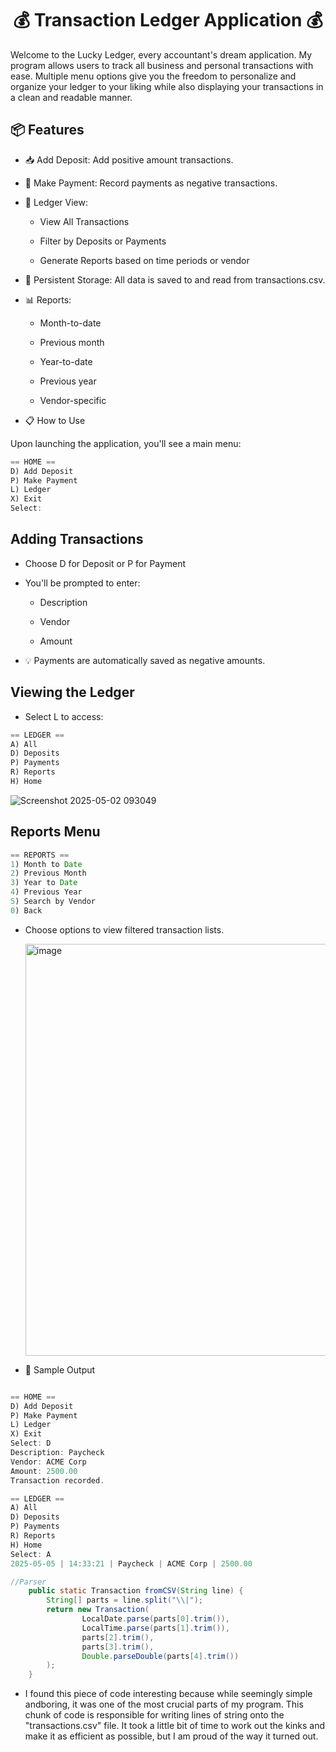 <h1 align="center">💰 Transaction Ledger Application 💰</h1>  

Welcome to the Lucky Ledger, every accountant's dream application. My program allows users to track all business and personal transactions with ease. Multiple menu options give you the freedom to personalize and organize your ledger to your liking while also displaying your transactions in a clean and readable manner.


<h2>📦 Features</h2>    

* 📥 Add Deposit: Add positive amount transactions.

* 💸 Make Payment: Record payments as negative transactions.

* 📂 Ledger View:

    * View All Transactions

    * Filter by Deposits or Payments

    * Generate Reports based on time periods or vendor

* 💾 Persistent Storage: All data is saved to and read from transactions.csv.

* 📊 Reports:

    * Month-to-date

    * Previous month

    * Year-to-date

    * Previous year

    * Vendor-specific

* 📋 How to Use
  
Upon launching the application, you'll see a main menu:

```java
== HOME ==
D) Add Deposit
P) Make Payment
L) Ledger
X) Exit
Select:
```
<h2> Adding Transactions</h2>    

* Choose D for Deposit or P for Payment

* You'll be prompted to enter:

    * Description

    * Vendor

    * Amount

* 💡 Payments are automatically saved as negative amounts.

<h2> Viewing the Ledger</h2>  

* Select L to access:
```java
== LEDGER ==
A) All
D) Deposits
P) Payments
R) Reports
H) Home
```
![Screenshot 2025-05-02 093049](https://github.com/user-attachments/assets/65f4e141-857a-4062-9023-b6ad9dd8cbf8)

<h2> Reports Menu </h2>  

``` java
== REPORTS ==
1) Month to Date
2) Previous Month
3) Year to Date
4) Previous Year
5) Search by Vendor
0) Back
```
* Choose options to view filtered transaction lists.

  <img width="659" alt="image" src="https://github.com/user-attachments/assets/1c2db057-055d-4252-a1c3-64e68955be00" />


* 🧪 Sample Output
  
```java

== HOME ==
D) Add Deposit
P) Make Payment
L) Ledger
X) Exit
Select: D
Description: Paycheck
Vendor: ACME Corp
Amount: 2500.00
Transaction recorded.
```
```java
== LEDGER ==
A) All
D) Deposits
P) Payments
R) Reports
H) Home
Select: A
2025-05-05 | 14:33:21 | Paycheck | ACME Corp | 2500.00
```

```java
//Parser
    public static Transaction fromCSV(String line) {
        String[] parts = line.split("\\|");
        return new Transaction(
                LocalDate.parse(parts[0].trim()),
                LocalTime.parse(parts[1].trim()),
                parts[2].trim(),
                parts[3].trim(),
                Double.parseDouble(parts[4].trim())
        );
    }
```
* I found this piece of code interesting because while seemingly simple andboring, it was one of the most crucial parts of my program. This chunk of code is responsible for writing lines of string onto the "transactions.csv" file. It took a little bit of time to work out the kinks and make it as efficient as possible, but I am proud of the way it turned out.

